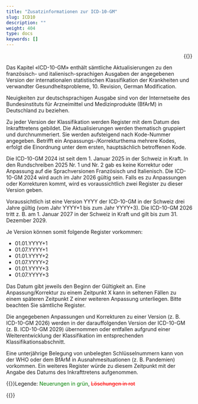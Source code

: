 ```yaml
---
title: "Zusatzinformationen zur ICD-10-GM"
slug: ICD10
description: ""
weight: 404
type: docs
keywords: []
---
```

<p style="text-align: right;">{{<printButton>}}

Das Kapitel «ICD-10-GM» enthält sämtliche Aktualisierungen zu den französisch- und italienisch-sprachigen Ausgaben der angegebenen Version der internationalen statistischen Klassifikation der Krankheiten und verwandter Gesundheitsprobleme, 10. Revision, German Modification.
  
Neuigkeiten zur deutschsprachigen Ausgabe sind von der Internetseite des Bundesinstituts für Arzneimittel und Medizinprodukte (BfArM) in Deutschland zu beziehen.
  
Zu jeder Version der Klassifikation werden Register mit dem Datum des Inkrafttretens gebildet.
Die Aktualisierungen werden thematisch gruppiert und durchnummeriert.
Sie werden aufsteigend nach Kode-Nummer angegeben.
Betrifft ein Anpassungs-/Korrekturthema mehrere Kodes, erfolgt die Einordnung unter dem ersten, hauptsächlich betroffenen Kode.
  
Die ICD-10-GM 2024 ist seit dem 1. Januar 2025 in der Schweiz in Kraft. In den Rundschreiben 2025 Nr. 1 und Nr. 2 gab es keine Korrektur oder Anpassung auf die Sprachversionen Französisch und Italienisch. Die ICD-10-GM 2024 wird auch im Jahr 2026 gültig sein. Falls es zu Anpassungen oder Korrekturen kommt, wird es voraussichtlich zwei Register zu dieser Version geben. 
  
Voraussichtlich ist eine Version YYYY der ICD-10-GM in der Schweiz drei Jahre gültig (vom Jahr YYYY+1 bis zum Jahr YYYY+3). Die ICD-10-GM 2026 tritt z. B. am 1. Januar 2027 in der Schweiz in Kraft und gilt bis zum 31. Dezember 2029.
  
Je Version können somit folgende Register vorkommen:
<body>
    <ul>
        <li>01.01.YYYY+1</li>
        <li>01.07.YYYY+1</li>
        <li>01.01.YYYY+2</li>
        <li>01.07.YYYY+2</li>
        <li>01.01.YYYY+3</li>
        <li>01.07.YYYY+3</li>
    </ul>
</body>
  
Das Datum gibt jeweils den Beginn der Gültigkeit an. Eine Anpassung/Korrektur zu einem Zeitpunkt X kann in seltenen Fällen zu einem späteren Zeitpunkt Z einer weiteren Anpassung unterliegen. Bitte beachten Sie sämtliche Register. 
  
Die angegebenen Anpassungen und Korrekturen zu einer Version (z. B. ICD-10-GM 2026) werden in der darauffolgenden Version der ICD-10-GM (z. B. ICD-10-GM 2029) übernommen oder entfallen aufgrund einer Weiterentwicklung der Klassifikation im entsprechenden Klassifikationsabschnitt.
  
Eine unterjährige Belegung von unbelegten Schlüsselnummern kann von der WHO oder dem BfArM in Ausnahmesituationen (z. B. Pandemien) vorkommen. Ein weiteres Register würde zu diesem Zeitpunkt mit der Angabe des Datums des Inkrafttretens aufgenommen.
  
{{<markdown>}}Legende: <font color="green">Neuerungen in grün</font>, <font color="red">~~Löschungen in rot~~</font>
  
{{</markdown>}}



